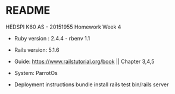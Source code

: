 # README
HEDSPI K60 AS - 20151955
Homework Week 4 

* Ruby version : 2.4.4 - rbenv 1.1
* Rails version: 5.1.6
* Guide: https://www.railstutorial.org/book || Chapter 3,4,5

* System:
  ParrotOs 
  
* Deployment instructions
  bundle install 
  rails test
  bin/rails server
